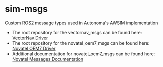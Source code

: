 # sim-msgs
Custom ROS2 message types used in Autonoma's AWSIM implementation

- The root repository for the vectornav_msgs can be found here: [VectorNav Driver](https://github.com/dawonn/vectornav)
- The root repository for the novatel_oem7_msgs can be found here: [Novatel OEM7 Driver](https://github.com/novatel/novatel_oem7_driver/tree/master)
- Additional documentation for novatel_oem7_msgs can be found here: [Novatel Messages Documentation](https://docs.novatel.com/OEM7/Content/Logs/Core_Logs.htm?tocpath=Commands%20%2526%20Logs%7CLogs%7CGNSS%20Logs%7C_____0)